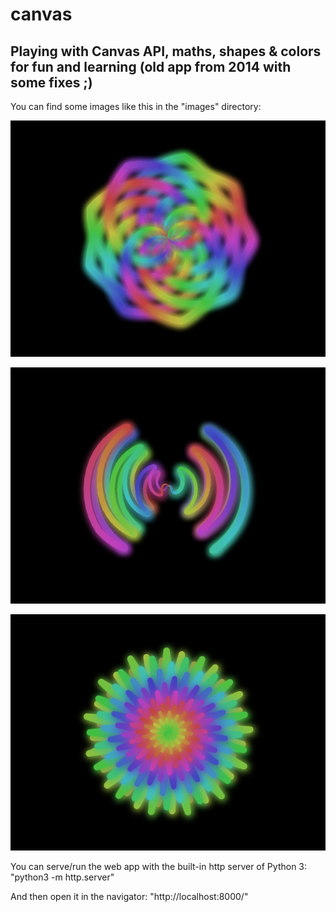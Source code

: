 # canvas
## Playing with Canvas API, maths, shapes &amp; colors for fun and learning (old app from 2014 with some fixes ;)

You can find some images like this in the "images" directory:

![example image 1](https://raw.githubusercontent.com/danielxdad/canvas/main/images/example-img-10.png)

![example image 2](https://raw.githubusercontent.com/danielxdad/canvas/main/images/example-img-9.png)

![example image 3](https://raw.githubusercontent.com/danielxdad/canvas/main/images/example-img-11.png)

You can serve/run the web app with the built-in http server of Python 3: "python3 -m http.server"

And then open it in the navigator: "http://localhost:8000/"

